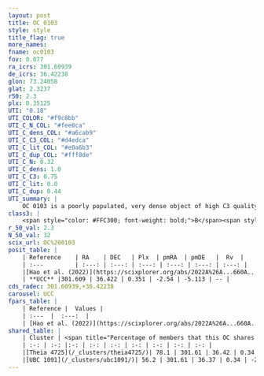```yaml
---
layout: post
title: OC 0103
style: style
title_flag: true
more_names: 
fname: oc0103
fov: 0.077
ra_icrs: 301.60939
de_icrs: 36.42238
glon: 73.24058
glat: 2.3237
r50: 2.3
plx: 0.35125
UTI: "0.18"
UTI_COLOR: "#f9c8bb"
UTI_C_N_COL: "#fee6ca"
UTI_C_dens_COL: "#a6cab9"
UTI_C_C3_COL: "#d4edca"
UTI_C_lit_COL: "#e0a6b3"
UTI_C_dup_COL: "#fff8de"
UTI_C_N: 0.32
UTI_C_dens: 1.0
UTI_C_C3: 0.75
UTI_C_lit: 0.0
UTI_C_dup: 0.44
UTI_summary: |
    OC 0103 is a poorly populated, very dense object of high C3 quality. It was recently reported in the literature.<br><br><span style="color: #99180f; font-weight: bold;">Warning: </span>This is possibly a duplicated object, which shares a significant percentage of members with at least one previously reported entry.
class3: |
    <span style="color: #FFC300; font-weight: bold;">B</span><span style="color: green; font-weight: bold;">A</span>
r_50_val: 2.3
N_50_val: 32
scix_url: OC%200103
posit_table: |
    | Reference    | RA    | DEC   | Plx  | pmRA  | pmDE   |  Rv  |
    | :---         | :---: | :---: | :---: | :---: | :---: | :---: |
    |[Hao et al. (2022)](https://scixplorer.org/abs/2022A%26A...660A...4H) | 301.604 | 36.418 | 0.368 | -2.539 | -5.123 | -- |
    | **UCC** |301.609 | 36.422 | 0.351 | -2.54 | -5.113 | -- | 
cds_radec: 301.60939,+36.42238
carousel: UCC
fpars_table: |
    | Reference |  Values |
    | :---  |  :---:  |
    | [Hao et al. (2022)](https://scixplorer.org/abs/2022A%26A...660A...4H) | `AG=2.24, age=7.3, Z=0.017` |
shared_table: |
    | Cluster | <span title="Percentage of members that this OC shares with the ones listed">%</span>   | RA   | DEC   | Plx   | pmRA  | pmDE  | Rv | UTI |
    | :-: | :-: |:-: | :-: | :-: | :-: | :-: | :-: | :-: |
    |[Theia 4725](/_clusters/theia4725/)| 78.1 | 301.61 | 36.42 | 0.34 | -2.54 | -5.1 | -- |0.08 |
    |[UBC 1091](/_clusters/ubc1091/)| 56.2 | 301.61 | 36.37 | 0.34 | -2.53 | -5.11 | -- |0.24 |
---
```


